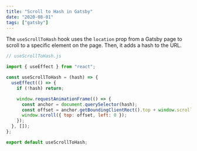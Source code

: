 ```yaml
---
title: "Scroll to Hash in Gatsby"
date: "2020-08-01"
tags: ["gatsby"]
---
```


The `useScrollToHash` hook uses the `location` prop from a Gatsby page to scroll to a specific element on the page. Then, it adds a hash to the URL.

```jsx
// useScrollToHash.js

import { useEffect } from "react";

const useScrollToHash = (hash) => {
  useEffect(() => {
    if (!hash) return;

    window.requestAnimationFrame(() => {
      const anchor = document.querySelector(hash);
      const offset = anchor.getBoundingClientRect().top + window.scrollY;
      window.scroll({ top: offset, left: 0 });
    });
  }, []);
};

export default useScrollToHash;
```
